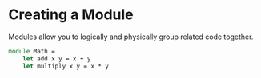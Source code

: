 # Creating a Module

Modules allow you to logically and physically group related code together.

```fsharp
module Math =
    let add x y = x + y
    let multiply x y = x * y
```